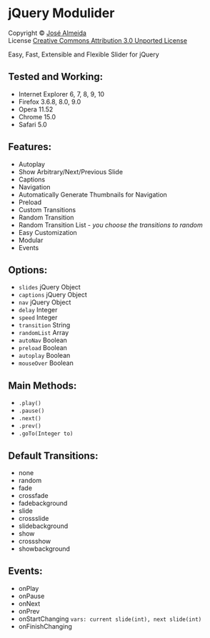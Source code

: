 # jQuery Modulider
Copyright &copy; [José Almeida](http://joseafga.com.br) <br />
License [Creative Commons Attribution 3.0 Unported License](http://creativecommons.org/licenses/by/3.0/ "License CC by 3.0")

Easy, Fast, Extensible and Flexible Slider for jQuery

## Tested and Working:
* Internet Explorer 6, 7, 8, 9, 10
* Firefox 3.6.8, 8.0, 9.0
* Opera 11.52
* Chrome 15.0
* Safari 5.0

## Features:
* Autoplay
* Show Arbitrary/Next/Previous Slide
* Captions
* Navigation
* Automatically Generate Thumbnails for Navigation
* Preload
* Custom Transitions
* Random Transition
* Random Transition List - *you choose the transitions to random*
* Easy Customization
* Modular
* Events

## Options:
* `slides` jQuery Object
* `captions` jQuery Object
* `nav` jQuery Object
* `delay` Integer
* `speed` Integer
* `transition` String
* `randomList` Array
* `autoNav` Boolean
* `preload` Boolean
* `autoplay` Boolean
* `mouseOver` Boolean

## Main Methods:
* `.play()`
* `.pause()`
* `.next()`
* `.prev()`
* `.goTo(Integer to)`

## Default Transitions:
* none
* random
* fade
* crossfade
* fadebackground
* slide
* crossslide
* slidebackground
* show
* crossshow
* showbackground

## Events:
* onPlay
* onPause
* onNext
* onPrev
* onStartChanging `vars: current slide(int), next slide(int)`
* onFinishChanging